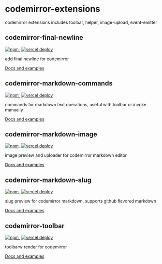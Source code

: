 # codemirror-extensions
codemirror extensions includes toolbar, helper, image-upload, event-emitter

## codemirror-final-newline
<p>
    <a href="https://www.npmjs.com/package/codemirror-final-newline" style="margin-right: 4px">
        <img src="https://img.shields.io/npm/v/codemirror-final-newline" alt="npm">
    </a>
    <a href="https://cm.yeliex.dev/?path=/docs/final-newline">
        <img src="https://therealsujitk-vercel-badge.vercel.app/?app=codemirror-extensions-site-yeliex" alt="vercel deploy">
    </a>
</p>

add final newline for codemirror

[Docs and examples](https://cm.yeliex.dev)

## codemirror-markdown-commands
<p>
    <a href="https://www.npmjs.com/package/codemirror-markdown-commands" style="margin-right: 4px">
        <img src="https://img.shields.io/npm/v/codemirror-markdown-commands" alt="npm">
    </a>
    <a href="https://cm.yeliex.dev/?path=/docs/markdown-commands">
        <img src="https://therealsujitk-vercel-badge.vercel.app/?app=codemirror-extensions-site-yeliex" alt="vercel deploy">
    </a>
</p>

commands for markdown text operations, useful with toolbar or invoke manually

[Docs and examples](https://cm.yeliex.dev)

## codemirror-markdown-image
<p>
    <a href="https://www.npmjs.com/package/codemirror-markdown-image" style="margin-right: 4px">
        <img src="https://img.shields.io/npm/v/codemirror-markdown-image" alt="npm">
    </a>
    <a href="https://cm.yeliex.dev/?path=/docs/markdown-image">
        <img src="https://therealsujitk-vercel-badge.vercel.app/?app=codemirror-extensions-site-yeliex" alt="vercel deploy">
    </a>
</p>

image preview and uploader for codemirror markdown editor

[Docs and examples](https://cm.yeliex.dev)

## codemirror-markdown-slug
<p>
    <a href="https://www.npmjs.com/package/codemirror-markdown-slug" style="margin-right: 4px">
        <img src="https://img.shields.io/npm/v/codemirror-markdown-slug" alt="npm">
    </a>
    <a href="https://cm.yeliex.dev/?path=/docs/markdown-image">
        <img src="https://therealsujitk-vercel-badge.vercel.app/?app=codemirror-extensions-site-yeliex" alt="vercel deploy">
    </a>
</p>

slug preview for codemirror markdown, supports github flavored markdown

[Docs and examples](https://cm.yeliex.dev)

## codemirror-toolbar

<p>
    <a href="https://www.npmjs.com/package/codemirror-toolbar" style="margin-right: 4px">
        <img src="https://img.shields.io/npm/v/codemirror-toolbar" alt="npm">
    </a>
    <a href="https://cm.yeliex.dev/?path=/docs/toolbar">
        <img src="https://therealsujitk-vercel-badge.vercel.app/?app=codemirror-extensions-site-yeliex" alt="vercel deploy">
    </a>
</p>

toolbarw render for codemirror

[Docs and examples](https://cm.yeliex.dev)
